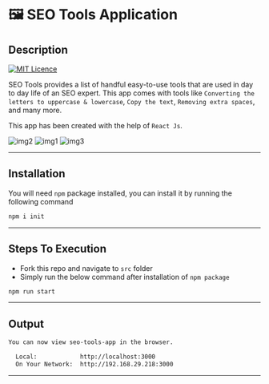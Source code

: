 # 🖼️ SEO Tools Application

## Description
 [![MIT Licence](https://img.shields.io/badge/license-MIT-blue.svg)](https://github.com/dreamyguy/react-emojis/blob/master/LICENSE)

SEO Tools provides a list of handful easy-to-use tools that are used in day to day life of an SEO expert. This app comes with tools like `Converting the letters to uppercase & lowercase`, `Copy the text`, `Removing extra spaces`, and many more.

This app has been created with the help of `React Js`. 

![img2](https://user-images.githubusercontent.com/106757278/220823290-3ce072b0-80b1-4e6b-9733-cfce475636bf.PNG)
![img1](https://user-images.githubusercontent.com/106757278/220823291-3bbfbbdf-1e1a-48b8-bd0d-dbbd91ac19a3.PNG)
![img3](https://user-images.githubusercontent.com/106757278/220823294-2d9ef78d-9efb-4a18-add7-466687d578ad.PNG)


---
## Installation

You will need `npm` package installed, you can install it by running the following command

```bash
npm i init
```

---

## Steps To Execution

-   Fork this repo and navigate to `src` folder
-   Simply run the below command after installation of `npm package`
```bash
npm run start
```

---

## Output

```bash
You can now view seo-tools-app in the browser.

  Local:            http://localhost:3000
  On Your Network:  http://192.168.29.218:3000
```
---


